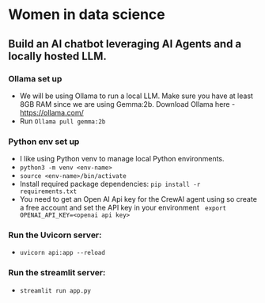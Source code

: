# Women in data science
## Build an AI chatbot leveraging AI Agents and a locally hosted LLM. 

### Ollama set up
- We will be using Ollama to run a local LLM. Make sure you have at least 8GB RAM since we are using Gemma:2b. Download Ollama here - https://ollama.com/
- Run `Ollama pull gemma:2b`

### Python env set up
- I like using Python venv to manage local Python environments.
- `python3 -m venv <env-name>`
- `source <env-name>/bin/activate`
- Install required package dependencies: `pip install -r requirements.txt`
- You need to get an Open AI Api key for the CrewAI agent using so create a free account and set the API key in your environment
  `export OPENAI_API_KEY=<openai api key>` 

### Run the Uvicorn server:  
- `uvicorn api:app --reload`
### Run the streamlit server:
- `streamlit run app.py` 

